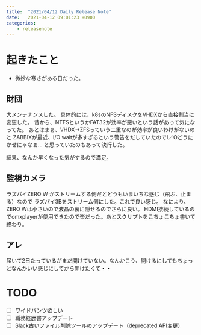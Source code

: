 ```yaml
---
title:  "2021/04/12 Daily Release Note"
date:   2021-04-12 09:01:23 +0900
categories:
    - releasenote
---
```

# 起きたこと

* 微妙な寒さがある日だった。

## 財団

大メンテナンスした。
具体的には、k8sのNFSディスクをVHDXから直接割当に変更した。
昔から、NTFSというかFAT32が効率が悪いという話があって気になってた。
あとはまぁ、VHDX→ZFSっていう二重なのが効率が良いわけがないのと
ZABBIXが最近、I/O waitが多すぎるという警告をだしていたのでI／Oどうにかせにゃなぁ…
と思っていたのもあって決行した。

結果、なんか早くなった気がするので満足。

## 監視カメラ

ラズパイZERO W がストリームする側だとどうもいまいちな感じ（飛ぶ、止まる）なので
ラズパイ3Bをストリーム側にした。これで良い感じ。
なにより、ZERO Wは小さいので液晶の裏に隠せるのでさらに良い。
HDMI接続しているのでomxplayerが使用できたので楽だった。あとスクリプトをこちょこちょ書いて終わり。

## アレ

届いて2日たっているがまだ開けていない。なんかこう、開けるにしてもちょっとなんかいい感じにしてから開けたくて・・

# TODO 

- [ ] ワイドパンツ欲しい
- [ ] 職務経歴書アップデート
- [ ] Slack古いファイル削除ツールのアップデート（deprecated API変更）